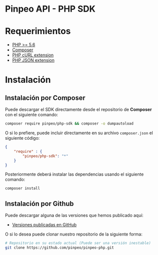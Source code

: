 Pinpeo API - PHP SDK
========================

Requerimientos
==============

- [PHP >= 5.6](http://www.php.net/)
- [Composer](https://getcomposer.org/)
- [PHP cURL extension](http://php.net/manual/en/book.curl.php)
- [PHP JSON extension](http://php.net/manual/en/book.json.php)

Instalación
===========

## Instalación por Composer

Puede descargar el SDK directamente desde el repositorio de **Composer** con el siguiente comando:

```bash
composer require pinpeo/php-sdk && composer -o dumpautoload
```

O si lo prefiere, puede incluir directamente en su archivo `composer.json` el siguiente código:

```json
{
    "require" : {
        "pinpeo/php-sdk": "*"
    }
}
```

Posteriormente deberá instalar las dependencias usando el siguiente comando:
```bash
composer install
```

## Instalación por Github
Puede descargar alguna de las versiones que hemos publicado aquí:
- [Versiones publicadas en GitHub](https://github.com/pinpeo/pinpeo-php/releases)

O si lo desea puede clonar nuestro repositorio de la siguiente forma:

```bash
# Repositorio en su estado actual (Puede ser una versión inestable)
git clone https://github.com/pinpeo/pinpeo-php.git
```

